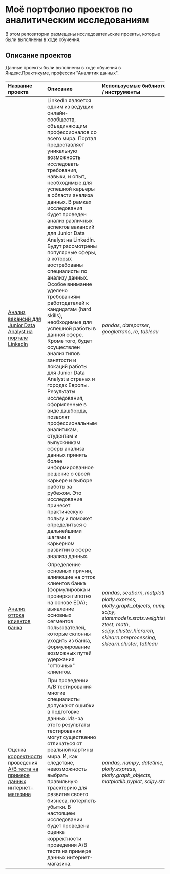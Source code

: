 # Моё портфолио проектов по аналитическим исследованиям

В этом репозитории размещены исследовательские проекты, которые были выполнены в ходе обучения.

## Описание проектов

Данные проекты были выполнены в ходе обучения в Яндекс.Практикуме, профессии "Аналитик данных".

| Название проекта | Описание | Используемые библиотеки / инструменты | 
| :---------------------- | :---------------------- | :---------------------- |
| [Анализ вакансий для Junior Data Analyst на портале LinkedIn](https://github.com/Virgo-analyst/my-portfolio/tree/main/LinkedIn%20Research) | LinkedIn является одним из ведущих онлайн-сообществ, объединяющим профессионалов со всего мира. Портал предоставляет уникальную возможность исследовать требования, навыки, и опыт, необходимые для успешной карьеры в области анализа данных. В рамках исследования будет проведен анализ различных аспектов вакансий для Junior Data Analyst на LinkedIn. Будут рассмотрены популярные сферы, в которых востребованы специалисты по анализу данных. Особое внимание уделено требованиям работодателей к кандидатам (hard skills), необходимые для успешной работы в данной сфере. Кроме того, будет осуществлен анализ типов занятости и локаций работы для Junior Data Analyst в странах и городах Европы. Результаты исследования, оформленные в виде дашборда, позволят профессиональным аналитикам, студентам и выпускникам сферы анализа данных принять более информированное решение о своей карьере и выборе работы за рубежом. Это исследование принесет практическую пользу и поможет определиться с дальнейшими шагами в карьерном развитии в сфере анализа данных. | *pandas*, *dateparser*, *googletrans*,  *re*, *tableau* |
| [Анализ оттока клиентов банка](https://github.com/Virgo-analyst/my-portfolio/tree/main/Bank%20churn) | Определение основных причин, влияющие на отток клиентов банка (формулировка и проверка гипотез на основе EDA); выявление основных сегментов пользователей, которые склонны уходить из банка, формулирование возможных путей удержания "отточных" клиентов. | *pandas*, *seaborn*, *matplotlib*, *plotly.express*, *plotly.graph_objects*, *numpy*, *scipy*, *statsmodels.stats.weightstats*, *ztest*, *math*,  *scipy.cluster.hierarch*, *sklearn.preprocessing*, *sklearn.cluster*, *tableau*|
| [Оценка корректности проведения A/B теста на примере данных интернет-магазина](https://github.com/Virgo-analyst/my-portfolio/tree/main/A-B%20test) | При проведении A/B тестирования многие специалисты допускают ошибки в подготовке данных. Из-за этого результаты тестирования могут существенно отличаться от реальной картины мира. И, как следствие, невозможность выбрать правильную траекторию для развития своего бизнеса, потерпеть убытки. В настоящем исследовании будет проведена оценка корректности проведения A/B теста на примере данных интернет-магазина. | *pandas, numpy, datetime, plotly.express, plotly.graph_objects, matplotlib.pyplot, scipy.stats*|
